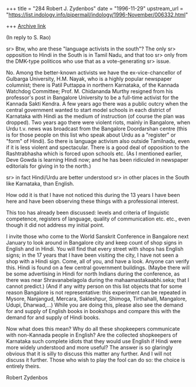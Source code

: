 +++
title = "284 Robert J. Zydenbos"
date = "1996-11-29"
upstream_url = "https://list.indology.info/pipermail/indology/1996-November/006332.html"

+++
[Archive link](https://list.indology.info/pipermail/indology/1996-November/006332.html)

(In reply to S. Rao)

sr> Btw, who are these "language activists in the south"? The only
sr> opposition to Hindi in the South is in Tamil Nadu, and that too
sr> only from the DMK-type politicos who use that as a vote-generating
sr> issue. 

No. Among the better-known activists we have the ex-vice-chancellor of
Gulbarga University, H.M. Nayak, who is a highly popular newspaper
columnist; there is Patil Puttappa in northern Karnataka, of the Kannada
Watchdog Committee; Prof. M. Chidananda Murthy resigned from his
professor's post in Bangalore University to be a full-time activist for
the Kannada Sakti Kendra. A few years ago there was a public outcry when
the central government wanted to start model schools in each district of
Karnataka with Hindi as the medium of instruction (of course the plan
was dropped). Two years ago there were violent riots, mainly in
Bangalore, when Urdu t.v. news was broadcast from the Bangalore
Doordarshan centre (this is for those people on this list who speak
about Urdu as a "register" or "form" of Hindi). So there is language
activism also outside Tamilnadu, even if it is less violent and
spectacular. There is a good deal of opposition to the Rashtrabhasha
which is forced upon schools etc. (As I mentioned earlier, Deve Gowda is
learning Hindi now; and he has been ridiculed in newspaper editorials
for giving in to the north.)

sr> in fact Hindi/Urdu are better understood
sr> in other places in the South like Karnataka, than English.

How odd it is that I have not noticed this during the 13 years I have
been here and have been observing these things with a professional
interest.

This too has already been discussed: levels and criteria of linguistic
competence, registers of language, quality of communication etc. etc.,
even though it did not address my initial point.

I invite those who come to the World Sanskrit Conference in Bangalore
next January to look around in Bangalore city and keep count of shop
signs in English and in Hindi. You will find that every street with
shops has English signs; in the 17 years that I have been visiting the
city, I have not seen a shop with a Hindi sign. Come, all of you, and
have a look. Anyone can verify this. Hindi is found on a few central
government buildings. (Maybe there will be some advertising in Hindi for
north Indians during the conference, as there was near Shravanabelagola
during the mahaamastakaabhi.seka; that I cannot predict.) (And if any
witty person on this list objects that for some reason Bangalore is not
representative: this experiment can be repeated in Mysore, Nanjangud,
Mercara, Sakleshpur, Shimoga, Tirthahalli, Mangalore, Udupi,
Dharwad,...) While you are doing this, please also see the demand for
and supply of English books in bookshops and compare this with the
demand for and supply of Hindi books.

Now what does this mean? Why do all these shopkeepers communicate with
non-Kannada people in English? Are the collected shopkeepers of
Karnataka such complete idiots that they would use English if Hindi were
more widely understood and more useful? The answer is so glaringly
obvious that it is silly to discuss this matter any further. And I will
not discuss it further. Those who wish to play the fool can do so: the
choice is entirely theirs.

Robert Zydenbos




